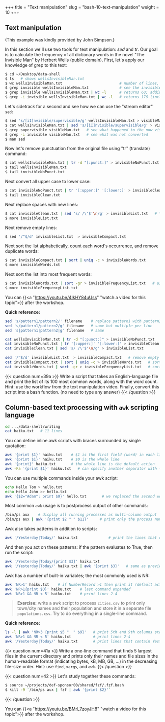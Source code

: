 +++
title = "Text manipulation"
slug = "bash-10-text-manipulation"
weight = 10
+++

## Text manipulation
<!-- (DH part: the invisible man) -->

(This example was kindly provided by John Simpson.)

In this section we'll use two tools for text manipulation: *sed* and *tr*. Our goal is to calculate the
frequency of all dictionary words in the novel "The Invisible Man" by Herbert Wells (public
domain). First, let's apply our knowledge of grep to this text:

```sh
$ cd ~/Desktop/data-shell
$ ls   # shows wellsInvisibleMan.txt
$ wc wellsInvisibleMan.txt                          # number of lines, words, characters
$ grep invisible wellsInvisibleMan.txt              # see the invisible man
$ grep invisible wellsInvisibleMan.txt | wc -l      # returns 60; adding -w gives the same count
$ grep -i invisible wellsInvisibleMan.txt | wc -l   # returns 176 (includes: invisible Invisible INVISIBLE)
```

Let's sidetrack for a second and see how we can use the "stream editor" `sed`:

```sh
$ sed 's/[iI]nvisible/supervisible/g' wellsInvisibleMan.txt > visibleMan.txt   # make him visible
$ cat wellsInvisibleMan.txt | sed 's/[iI]nvisible/supervisible/g' > visibleMan.txt   # this also works (standard input)
$ grep supervisible visibleMan.txt   # see what happened to the now visible man
$ grep -i invisible visibleMan.txt   # see what was not converted
$ man sed
```

Now let's remove punctuation from the original file using "tr" (translate) command:

```sh
$ cat wellsInvisibleMan.txt | tr -d "[:punct:]" > invisibleNoPunct.txt    # tr only takes standard input
$ tail wellsInvisibleMan.txt
$ tail invisibleNoPunct.txt
```

Next convert all upper case to lower case:

```sh
$ cat invisibleNoPunct.txt | tr '[:upper:]' '[:lower:]' > invisibleClean.txt
$ tail invisibleClean.txt
```

Next replace spaces with new lines:

```sh
$ cat invisibleClean.txt | sed 's/ /\'$'\n/g' > invisibleList.txt   # \'$'\n is a shortcut for a new line
$ more invisibleList.txt
```

Next remove empty lines:

```sh
$ sed '/^$/d' invisibleList.txt  > invisibleCompact.txt
```

Next sort the list alphabetically, count each word's occurrence, and remove duplicate words:

```sh
$ cat invisibleCompact.txt | sort | uniq -c > invisibleWords.txt
$ more invisibleWords.txt
```

Next sort the list into most frequent words:

```sh
$ cat invisibleWords.txt | sort -gr > invisibleFrequencyList.txt   # use 'man sort'
$ more invisibleFrequencyList.txt
```

<!-- > **Exercise:** write a script 'countWords.sh' that takes a text file name as an argument, and returns -->
<!-- > the list of its 100 most common words, i.e. the script should be used as `./countWords.sh -->
<!-- > wellsInvisibleMan.txt`. The script should not leave any intermediate files. Or even better, write a -->
<!-- > function 'countWords()' taking a text file name as an argument. -->

<!-- 10-textManipulation.mkv -->
<!-- {{< yt 4IkHY84uUss 63 >}} -->
You can {{<a "https://youtu.be/4IkHY84uUss" "watch a video for this topic">}} after the workshop.

**Quick reference:**
```sh
sed 's/pattern1/pattern2/' filename    # replace pattern1 with pattern2, one per line
sed 's/pattern1/pattern2/g' filename   # same but multiple per line
sed 's|pattern1|pattern2|g' filename   # same

cat wellsInvisibleMan.txt | tr -d "[:punct:]" > invisibleNoPunct.txt       # remove punctuation; tr only takes standard input
cat invisibleNoPunct.txt | tr '[:upper:]' '[:lower:]' > invisibleClean.txt # convert all upper case to lower case:
cat invisibleClean.txt | sed 's/ /\'$'\n/g' > invisibleList.txt            # replace spaces with new lines;
                                                                           # \'$'\n is a shortcut for a new line
sed '/^$/d' invisibleList.txt  > invisibleCompact.txt   # remove empty lines
cat invisibleCompact.txt | sort | uniq -c > invisibleWords.txt   # sort the list alphabetically, count each word's occurrence
cat invisibleWords.txt | sort -gr > invisibleFrequencyList.txt   # sort the list into most frequent words
```

{{< question num=39a >}}
Write a script that takes an English-language file and print the list of its 100 most common words, along with the word
count. Hint: use the workflow from the text manipulation video. Finally, convert this script into a bash function. (no
need to type any answer)
{{< /question >}}







## Column-based text processing with `awk` scripting language

```sh
cd .../data-shell/writing
cat haiku.txt   # 11 lines
```

You can define inline awk scripts with braces surrounded by single quotation:

```sh
awk '{print $1}' haiku.txt    # $1 is the first field (word) in each line => processing columns
awk '{print $1}' haiku.txt    # $0 is the whole line
awk '{print}' haiku.txt       # the whole line is the default action
awk -Fa '{print $1}' haiku.txt   # can specify another separator with -F ("a" in this case)
```

You can use multiple commands inside your awk script:

```sh
echo Hello Tom > hello.txt
echo Hello John >> hello.txt
awk '{$2="Adam"; print $0}' hello.txt       # we replaced the second word in each line with "Adam"
```

Most common `awk` usage is to postprocess output of other commands:

```sh
/bin/ps aux    # display all running processes as multi-column output
/bin/ps aux | awk '{print $2 " " $11}'     # print only the process number and the command
```

Awk also takes patterns in addition to scripts:

```sh
awk '/Yesterday|Today/' haiku.txt              # print the lines that contain the words Yesterday or Today
```

And then you act on these patterns: if the pattern evaluates to True, then run the script:

```sh
awk '/Yesterday|Today/{print $3}' haiku.txt
awk '/Yesterday|Today/' haiku.txt | awk '{print $3}'   # same as previous line
```

Awk has a number of built-in variables; the most commonly used is NR:

```sh
awk 'NR>1' haiku.txt    # if NumberRecord >1 then print it (default action), i.e. skip the first line
awk 'NR>1{print $0}' haiku.txt    # last command expanded
awk 'NR>1 && NR < 5' haiku.txt    # print lines 2-4
```

> **Exercise:** write a awk script to process `cities.csv` to print only town/city names and their
> population and store it in a separate file `populations.csv`. Try to do everything in a single-line
> command.

**Quick reference:**
```sh
ls -l | awk 'NR>3 {print $5 "  " $9}'   # print 5th and 9th columns starting with line 4
awk 'NR>1 && NR < 5' haiku.txt          # print lines 2-4
awk '/Yesterday|Today/' haiku.txt       # print lines that contain Yesterday or Today
```

{{< question num=41a >}}
Write a one-line command that finds 5 largest files in the current directory and prints only their names and file sizes
in the human-readable format (indicating bytes, kB, MB, GB, ...) in the decreasing file-size order. Hint: use `find`,
`xargs`, and `awk`.
{{< /question >}}

{{< question num=42 >}}
Let's study together these commands:
```sh
$ source ~/projects/def-sponsor00/shared/fzf/.fzf.bash
$ kill -9 `/bin/ps aux | fzf | awk '{print $2}'`
```
{{< /question >}}




<!-- 10-awk.mkv -->
<!-- {{< yt BMrL7zoyJH8 63 >}} -->
You can {{<a "https://youtu.be/BMrL7zoyJH8" "watch a video for this topic">}} after the workshop.
